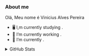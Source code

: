 ### About me    
Olá,
Meu nome é Vinicius Alves Pereira

- 🖥️ I,m currently studying .
- 🔭 I’m currently working .
- 🌱 I’m currently .

<details>
  
<summary>GitHub Stats</summary>
  </br>
<p>
  <a href="#"><img src="https://github-readme-stats.vercel.app/api/top-langs/?username=tinicius&layout=compact&theme=dark" width="400"></a>
  <a href="#"><img src="https://github-readme-stats.vercel.app/api?username=tinicius&show_icons=true&count_private=true&theme=dark" width="481.5" align="top"></a>
</p>
